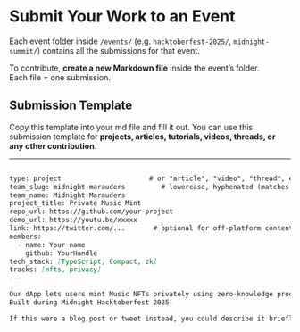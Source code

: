 # Submit Your Work to an Event

Each event folder inside `/events/` (e.g. `hacktoberfest-2025/`, `midnight-summit/`) contains all the submissions for that event.

To contribute, **create a new Markdown file** inside the event’s folder.  
Each file = one submission.


## Submission Template

Copy this template into your md file and fill it out. You can use this submission template for **projects, articles, tutorials, videos, threads, or any other contribution**.

---
```md

type: project                      # or "article", "video", "thread", etc.
team_slug: midnight-marauders         # lowercase, hyphenated (matches filename)
team_name: Midnight Marauders
project_title: Private Music Mint
repo_url: https://github.com/your-project
demo_url: https://youtu.be/xxxxx
link: https://twitter.com/...       # optional for off-platform content
members:
  - name: Your name
    github: YourHandle
tech_stack: [TypeScript, Compact, zk]
tracks: [nfts, privacy]
---

Our dApp lets users mint Music NFTs privately using zero-knowledge proofs.
Built during Midnight Hacktoberfest 2025.

If this were a blog post or tweet instead, you could describe it briefly and link out to the full content.